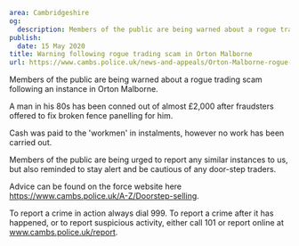 ```yaml
area: Cambridgeshire
og:
  description: Members of the public are being warned about a rogue trading scam following an instance in Orton Malborne.
publish:
  date: 15 May 2020
title: Warning following rogue trading scam in Orton Malborne
url: https://www.cambs.police.uk/news-and-appeals/Orton-Malborne-rogue-trading
```

Members of the public are being warned about a rogue trading scam following an instance in Orton Malborne.

A man in his 80s has been conned out of almost £2,000 after fraudsters offered to fix broken fence panelling for him.

Cash was paid to the 'workmen' in instalments, however no work has been carried out.

Members of the public are being urged to report any similar instances to us, but also reminded to stay alert and be cautious of any door-step traders.

Advice can be found on the force website here https://www.cambs.police.uk/A-Z/Doorstep-selling.

To report a crime in action always dial 999. To report a crime after it has happened, or to report suspicious activity, either call 101 or report online at www.cambs.police.uk/report.
